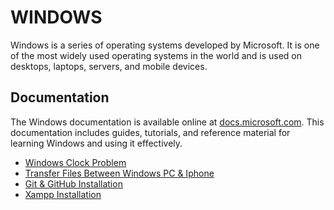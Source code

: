 # WINDOWS

Windows is a series of operating systems developed by Microsoft. It is one of the most widely used operating systems in the world and is used on desktops, laptops, servers, and mobile devices.

## Documentation

The Windows documentation is available online at [docs.microsoft.com](https://learn.microsoft.com/en-us/windows/). This documentation includes guides, tutorials, and reference material for learning Windows and using it effectively.

- [Windows Clock Problem](./windows.clock.problem.md)
- [Transfer Files Between Windows PC & Iphone](./transfer.files.btw.windows.iphone.md)
- [Git & GitHub Installation](./git.github.installation.md)
- [Xampp Installation](./xampp.installation.md)

